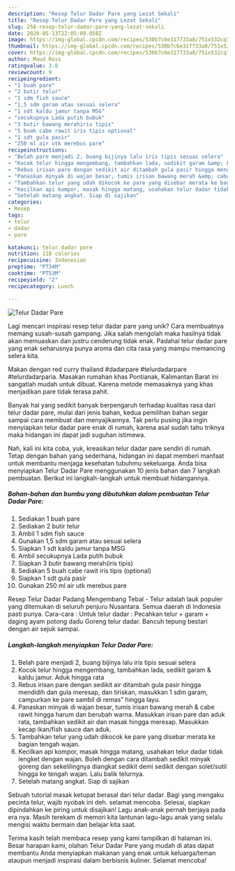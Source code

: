 ```yaml
---
description: "Resep Telur Dadar Pare yang Lezat Sekali"
title: "Resep Telur Dadar Pare yang Lezat Sekali"
slug: 258-resep-telur-dadar-pare-yang-lezat-sekali
date: 2020-05-13T22:05:09.058Z
image: https://img-global.cpcdn.com/recipes/530b7c6e317733a8/751x532cq70/telur-dadar-pare-foto-resep-utama.jpg
thumbnail: https://img-global.cpcdn.com/recipes/530b7c6e317733a8/751x532cq70/telur-dadar-pare-foto-resep-utama.jpg
cover: https://img-global.cpcdn.com/recipes/530b7c6e317733a8/751x532cq70/telur-dadar-pare-foto-resep-utama.jpg
author: Maud Ross
ratingvalue: 3.8
reviewcount: 9
recipeingredient:
- "1 buah pare"
- "2 butir telur"
- "1 sdm fish sauce"
- "1,5 sdm garam atau sesuai selera"
- "1 sdt kaldu jamur tanpa MSG"
- "secukupnya Lada putih bubuk"
- "3 butir bawang merahiris tipis"
- "5 buah cabe rawit iris tipis optional"
- "1 sdt gula pasir"
- "250 ml air utk merebus pare"
recipeinstructions:
- "Belah pare menjadi 2, buang bijinya lalu iris tipis sesuai selera"
- "Kocok telur hingga mengembang, tambahkan lada, sedikit garam &amp; kaldu jamur. Aduk hingga rata"
- "Rebus irisan pare dengan sedikit air ditambah gula pasir hingga mendidih dan gula meresap, dan tiriskan, masukkan 1 sdm garam, campurkan ke pare sambil di remas” hingga layu."
- "Panaskan minyak di wajan besar, tumis irisan bawang merah &amp; cabe rawit hingga harum dan berubah warna. Masukkan irisan pare dan aduk rata, tambahkan sedikit air dan masak hingga meresap. Masukkan kecap ikan/fish sauce dan aduk."
- "Tambahkan telur yang udah dikocok ke pare yang disebar merata ke bagian tengah wajan."
- "Kecilkan api kompor, masak hingga matang, usahakan telur dadar tidak lengket dengan wajan. Boleh dengan cara ditambah sedikit minyak goreng dan sekelilingnya diangkat sedikit demi sedikit dengan solet/sutil hingga ke tengah wajan. Lalu balik telurnya."
- "Setelah matang angkat. Siap di sajikan"
categories:
- Resep
tags:
- telur
- dadar
- pare

katakunci: telur dadar pare 
nutrition: 118 calories
recipecuisine: Indonesian
preptime: "PT34M"
cooktime: "PT53M"
recipeyield: "2"
recipecategory: Lunch

---
```



![Telur Dadar Pare](https://img-global.cpcdn.com/recipes/530b7c6e317733a8/751x532cq70/telur-dadar-pare-foto-resep-utama.jpg)

Lagi mencari inspirasi resep telur dadar pare yang unik? Cara membuatnya memang susah-susah gampang. Jika salah mengolah maka hasilnya tidak akan memuaskan dan justru cenderung tidak enak. Padahal telur dadar pare yang enak seharusnya punya aroma dan cita rasa yang mampu memancing selera kita.

Makan dengan red curry thailand #dadarpare #telurdadarpare #telurdadarparia. Masakan rumahan khas Pontianak, Kalimantan Barat ini sangatlah mudah untuk dibuat. Karena metode memasaknya yang khas menjadikan pare tidak terasa pahit.

Banyak hal yang sedikit banyak berpengaruh terhadap kualitas rasa dari telur dadar pare, mulai dari jenis bahan, kedua pemilihan bahan segar sampai cara membuat dan menyajikannya. Tak perlu pusing jika ingin menyiapkan telur dadar pare enak di rumah, karena asal sudah tahu triknya maka hidangan ini dapat jadi suguhan istimewa.


Nah, kali ini kita coba, yuk, kreasikan telur dadar pare sendiri di rumah. Tetap dengan bahan yang sederhana, hidangan ini dapat memberi manfaat untuk membantu menjaga kesehatan tubuhmu sekeluarga. Anda bisa menyiapkan Telur Dadar Pare menggunakan 10 jenis bahan dan 7 langkah pembuatan. Berikut ini langkah-langkah untuk membuat hidangannya.

<!--inarticleads1-->

##### Bahan-bahan dan bumbu yang dibutuhkan dalam pembuatan Telur Dadar Pare:

1. Sediakan 1 buah pare
1. Sediakan 2 butir telur
1. Ambil 1 sdm fish sauce
1. Gunakan 1,5 sdm garam atau sesuai selera
1. Siapkan 1 sdt kaldu jamur tanpa MSG
1. Ambil secukupnya Lada putih bubuk
1. Siapkan 3 butir bawang merah(iris tipis)
1. Sediakan 5 buah cabe rawit iris tipis (optional)
1. Siapkan 1 sdt gula pasir
1. Gunakan 250 ml air utk merebus pare


Resep Telur Dadar Padang Mengembang Tebal - Telur adalah lauk populer yang ditemukan di seluruh penjuru Nusantara. Semua daerah di Indonesia pasti punya. Cara-cara : Untuk telur dadar : Pecahkan telur + garam + daging ayam potong dadu Goreng telur dadar. Bancuh tepung bestari dengan air sejuk sampai. 

<!--inarticleads2-->

##### Langkah-langkah menyiapkan Telur Dadar Pare:

1. Belah pare menjadi 2, buang bijinya lalu iris tipis sesuai selera
1. Kocok telur hingga mengembang, tambahkan lada, sedikit garam &amp; kaldu jamur. Aduk hingga rata
1. Rebus irisan pare dengan sedikit air ditambah gula pasir hingga mendidih dan gula meresap, dan tiriskan, masukkan 1 sdm garam, campurkan ke pare sambil di remas” hingga layu.
1. Panaskan minyak di wajan besar, tumis irisan bawang merah &amp; cabe rawit hingga harum dan berubah warna. Masukkan irisan pare dan aduk rata, tambahkan sedikit air dan masak hingga meresap. Masukkan kecap ikan/fish sauce dan aduk.
1. Tambahkan telur yang udah dikocok ke pare yang disebar merata ke bagian tengah wajan.
1. Kecilkan api kompor, masak hingga matang, usahakan telur dadar tidak lengket dengan wajan. Boleh dengan cara ditambah sedikit minyak goreng dan sekelilingnya diangkat sedikit demi sedikit dengan solet/sutil hingga ke tengah wajan. Lalu balik telurnya.
1. Setelah matang angkat. Siap di sajikan


Sebuah tutorial masak ketupat berasal dari telur dadar. Bagi yang mengaku pecinta telur, wajib nyobak ini deh. selamat mencoba. Selesai, siapkan dipindahkan ke piring untuk disajikan! Lagu anak-anak pernah berjaya pada era nya. Masih terekam di memori kita lantunan lagu-lagu anak yang selalu mengisi waktu bermain dan belajar kita saat. 

Terima kasih telah membaca resep yang kami tampilkan di halaman ini. Besar harapan kami, olahan Telur Dadar Pare yang mudah di atas dapat membantu Anda menyiapkan makanan yang enak untuk keluarga/teman ataupun menjadi inspirasi dalam berbisnis kuliner. Selamat mencoba!

